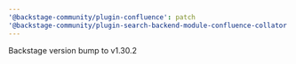 ```yaml
---
'@backstage-community/plugin-confluence': patch
'@backstage-community/plugin-search-backend-module-confluence-collator': patch
---
```


Backstage version bump to v1.30.2
